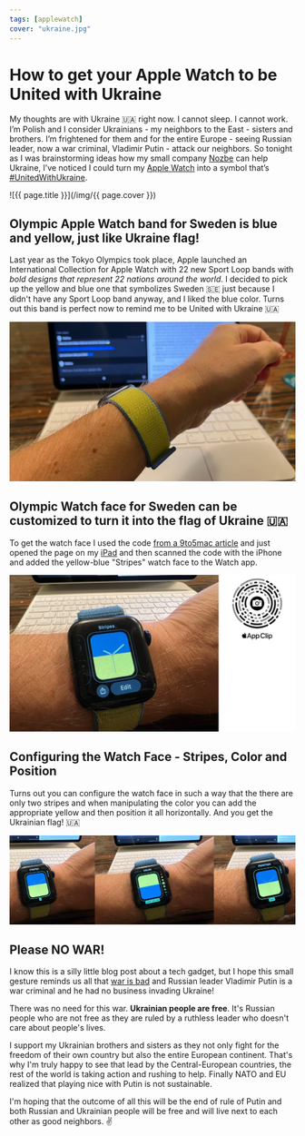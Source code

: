 ```yaml
---
tags: [applewatch]
cover: "ukraine.jpg"
---
```


# How to get your Apple Watch to be United with Ukraine

My thoughts are with Ukraine 🇺🇦 right now. I cannot sleep. I cannot work. I’m Polish and I consider Ukrainians - my neighbors to the East - sisters and brothers. I’m frightened for them and for the entire Europe - seeing Russian leader, now a war criminal, Vladimir Putin - attack our neighbors. So tonight as I was brainstorming ideas how my small company [Nozbe][n] can help Ukraine, I’ve noticed I could turn my [Apple Watch](/applewatch/) into a symbol that’s [#UnitedWithUkraine](https://twitter.com/hashtag/UnitedWithUkraine).

<!--More-->

![{{ page.title }}](/img/{{ page.cover }})

## Olympic Apple Watch band for Sweden is blue and yellow, just like Ukraine flag!

Last year as the Tokyo Olympics took place, Apple launched an International Collection for Apple Watch with 22 new Sport Loop bands with *bold designs that represent 22 nations around the world*. I decided to pick up the yellow and blue one that symbolizes Sweden 🇸🇪 just because I didn't have any Sport Loop band anyway, and I liked the blue color. Turns out this band is perfect now to remind me to be United with Ukraine 🇺🇦 

![{{ page.title }} 2](/img/ukraine-2.jpg)

## Olympic Watch face for Sweden can be customized to turn it into the flag of Ukraine 🇺🇦 

To get the watch face I used the code [from a 9to5mac article](https://9to5mac.com/2021/07/01/download-international-apple-watch-faces/) and just opened the page on my [iPad](/ipadonly/) and then scanned the code with the iPhone and added the yellow-blue "Stripes" watch face to the Watch app.

![{{ page.title }} 3](/img/ukraine-3.jpg)

## Configuring the Watch Face - Stripes, Color and Position

Turns out you can configure the watch face in such a way that the there are only two stripes and when manipulating the color you can add the appropriate yellow and then position it all horizontally. And you get the Ukrainian flag! 🇺🇦 

![{{ page.title }} 4](/img/ukraine-4.jpg)

## Please NO WAR!

I know this is a silly little blog post about a tech gadget, but I hope this small gesture reminds us all that [war is bad](/war/) and Russian leader Vladimir Putin is a war criminal and he had no business invading Ukraine!

There was no need for this war. **Ukrainian people are free**. It's Russian people who are not free as they are ruled by a ruthless leader who doesn't care about people's lives.

I support my Ukrainian brothers and sisters as they not only fight for the freedom of their own country but also the entire European continent. That's why I'm truly happy to see that lead by the Central-European countries, the rest of the world is taking action and rushing to help. Finally NATO and EU realized that playing nice with Putin is not sustainable.

I'm hoping that the outcome of all this will be the end of rule of Putin and both Russian and Ukrainian people will be free and will live next to each other as good neighbors. ✌️ 

[n]: https://michael.gratis/nozbe
[np]: https://michael.gratis/nozbepersonal